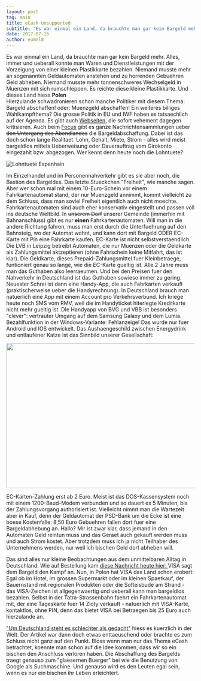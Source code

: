 ```yaml
---
layout: post
tag: main
title: eCash unsupported
subtitle: "Es war einmal ein Land, da brauchte man gar kein Bargeld mehr. Alles, immer und ueberall konnte man Waren und Dienstleistungen mit der Vorzeigung von einer kleinen Plastikkarte bezahlen. Niemand musste mehr an sogenannten Geldautomaten anstehen und zu&hellip;"
date: 2017-07-15
author: eumel8
---
```


Es war einmal ein Land, da brauchte man gar kein Bargeld mehr. Alles, immer und ueberall konnte man Waren und Dienstleistungen mit der Vorzeigung von einer kleinen Plastikkarte bezahlen. Niemand musste mehr an sogenannten Geldautomaten anstehen und zu horrenden Gebuehren Geld abheben. Niemand musste mehr tonnenschweres Wechselgeld in Muenzen mit sich rumschleppen. Es reichte diese kleine Plastikkarte. Und dieses Land hiess <strong>Polen</strong>
<br/>
HIerzulande schwadronieren schon manche Politiker mit diesem Thema: Bargeld abschaffen! oder: Muenzgeld abschaffen! Ein weiteres billiges Wahlkampfthema? Die grosse Politik in EU und IWF haben es tatsaechlich auf der Agenda. Es gibt auch <a href="http://stop-bargeldverbot.de/2017/04/bargeldabschaffung-iwf-raet-in-einem-arbeitspapier-zur-schrittweisen-unbemerkten-bargeld-beseitigung/">Webseiten</a>, die sofort vehement dagegen kritisieren. Auch beim <a href=" http://www.focus.de/schlagwoerter/themen/b/bargeldabschaffung/">Focus</a> gibt es ganze Nachrichtensammlungen ueber <del>den Untergang des Abendlandes</del> die Bargeldabschaffung. Dabei ist das doch schon lange Realitaet. Lohn, Gehalt, Miete, Strom - alles wird meist bargeldlos mittels Ueberweisung oder Dauerauftrag vom Girokonto eingezahlt bzw. abgezogen. Wer kennt denn heute noch die Lohntuete?

<img src="http://www.gratis-webserver.de/Tagebau-Espenhain/data/kundendaten/212586/Lohntuete.jpg" alt="Lohntuete Espenhain" title="" />

Im Einzelhandel und im Personennahverkehr gibt es sie aber noch, die Bastion des Bargeldes. Das letzte Stueckchen "Freiheit", wie manche sagen. Aber wer schon mal mit einem 10-Euro-Schein vor einem Fahrkartenautomat stand, der nur Muenzgeld annimmt, kommt vielleicht zu dem Schluss, dass man soviel Freiheit eigentlich auch nicht moechte. Fahrkartenautomaten sind auch eher konservativ eingestellt und passen voll ins deutsche Weltbild. In <del>unserem Dorf</del> unserer Gemeinde (immerhin mit Bahnanschluss) gibt es nur <strong>einen</strong> Fahrkartenautomaten. Will man in die andere Richtung fahren, muss man erst durch die Unterfuehrung auf den Bahnsteig, wo der Automat wohnt, und kann dort mit Bargeld ODER EC-Karte mit Pin eine Fahrkarte kaufen. EC-Karte ist nicht selbstverstaendlich. Die LVB in Leipzig betreibt Automaten, die nur Muenzen oder die Geldkarte als Zahlungsmittel aktzeptieren (ohne Fahrschein keine Mitfahrt, das ist klar). Die Geldkarte, dieses Prepaid-Zahlungsmittel fuer Kleinbetraege, funtioniert genau so lange, wie die EC-Karte gueltig ist. Alle 2 Jahre muss man das Guthaben also leerraeumen. Und bei den Preisen fuer den Nahverkehr in Deutschland ist das Guthaben sowieso immer zu gering.
Neuester Schrei ist dann eine Handy-App, die auch Fahrkarten verkauft (praktischerweise ueber die Handyrechnung). In Deutschland brauch man natuerlich eine App mit einem Account pro Verkehrsverbund. Ich kriege heute noch SMS vom RMV, weil die im Handyticket hiterlegte Kreditkarte nicht mehr gueltig ist. DIe Handyapp von BVG und VBB ist besonders "clever": vertrauter Umgang auf dem Samsung Galaxy und dem Lumia. Bezahlfunktion in der Windows-Variante: Fehlanzeige! Das wurde nur fuer Android und IOS entwickelt.
Das Aushaengeschild zwischen Energydrink und entlaufener Katze ist das Sinnbild unserer Gesellschaft:
 
<img src="/unsupported/media/quick-uploads/p596/wp_20170713_12_37_57_rich.jpg" width="585" height="386"/>

EC-Karten-Zahlung erst ab 2 Euro. Meist ist das DOS-Kassensystem noch mit einem 1200-Baud-Modem verbunden und so dauert es 5 Minuten, bis der Zahlungsvorgang authorisiert ist. Vielleicht nimmt man die Wartezeit aber in Kauf, denn der Geldautomat der PSD-Bank um die Ecke ist eine boese Kostenfalle: 8,50 Euro Gebuehren fallen dort fuer eine Bargeldabhebung an. Hallo? Mir ist zwar klar, dass jemand in den Automaten Geld reintun muss und das Geraet auch gekauft werden muss und auch Strom kostet. Aber trotzdem muss ich ja nicht Teilhaber des Unternehmens werden, nur weil ich bischen Geld dort abheben will. 

Das sind alles nur kleine Beobachtungen aus dem unmittelbaren Alltag in Deutschland. Wie auf Bestellung kam <a href=" http://www.epochtimes.de/wirtschaft/unternehmen/bargeld-abschaffung-visa-schenkt-restaurants-10-000-dollar-wenn-sie-kein-bargeld-mehr-annehmen-a2166257.html">diese Nachricht heute hier: </a> VISA sagt dem Bargeld den Kampf an. Nun, in Polen hat VISA das Land schon erobert: Egal ob im Hotel, im grossen Supermarkt oder im kleinen Spaetkauf, der Bauernstand mit regionalen Produkten oder die Softeisbude am Strand - das VISA-Zeichen ist allgegenwaertig und ueberall kann man bargeldlos bezahlen. Selbst in der Tatra-Strassenbahn faehrt ein Fahrkartenautomat mit, der eine Tageskarte fuer 14 Zloty verkauft - natuerlich mit VISA-Karte, kontaktlos, ohne PIN, denn das bietet VISA bei Betraegen bis 25 Euro auch hierzulande an.

<a href="https://www.welt.de/finanzen/article166545513/Um-Deutschland-steht-es-schlechter-als-gedacht.html">"Um Deutschland steht es schlechter als gedacht"</a> hiess es kuerzlich in der Welt. Der Artikel war dann doch etwas enttaeuschend oder brachte es zum Schluss nicht ganz auf den Punkt. Bloss wenn man nur das Thema eCash betrachtet, koennte man schon auf die Idee kommen, dass wir so ein bischen den Anschluss verloren haben. Die Abschaffung des Bargelds traegt genauso zum "glaesernen Buerger" bei wie die Benutzung von Google als Suchmaschine. Und genauso wird es den Leuten egal sein, wenn es nur ein bischen ihr Leben erleichtert.
